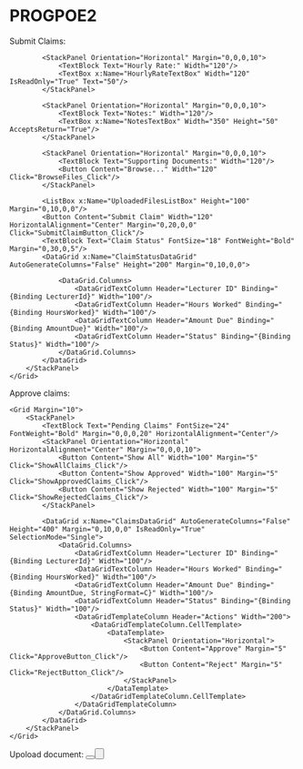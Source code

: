 # PROGPOE2
Submit Claims:
<Window x:Class="ProgPOE.SubmitClaim" 
        xmlns="http://schemas.microsoft.com/winfx/2006/xaml/presentation" 
        xmlns:x="http://schemas.microsoft.com/winfx/2006/xaml"
        xmlns:d="http://schemas.microsoft.com/expression/blend/2008" 
        xmlns:mc="http://schemas.openxmlformats.org/markup-compatibility/2006"
        xmlns:local="clr-namespace:ProgPOE"
        mc:Ignorable="d"
        Title="SubmitClaim" Height="450" Width="800">
    <Grid Margin="10"> 
        <StackPanel> 
            <TextBlock Text="Submit Claim" FontSize="24" FontWeight="Bold" Margin="0,0,0,20" HorizontalAlignment="Center"/> 
            <StackPanel Orientation="Horizontal" Margin="0,0,0,10"> 
                <TextBlock Text="Hours Worked:" Width="120"/> 
                <TextBox x:Name="HoursWorkedTextBox" Width="120"/> 
            </StackPanel> 

            <StackPanel Orientation="Horizontal" Margin="0,0,0,10"> 
                <TextBlock Text="Hourly Rate:" Width="120"/> 
                <TextBox x:Name="HourlyRateTextBox" Width="120" IsReadOnly="True" Text="50"/> 
            </StackPanel> 

            <StackPanel Orientation="Horizontal" Margin="0,0,0,10"> 
                <TextBlock Text="Notes:" Width="120"/> 
                <TextBox x:Name="NotesTextBox" Width="350" Height="50" AcceptsReturn="True"/> 
            </StackPanel> 

            <StackPanel Orientation="Horizontal" Margin="0,0,0,10"> 
                <TextBlock Text="Supporting Documents:" Width="120"/> 
                <Button Content="Browse..." Width="120" Click="BrowseFiles_Click"/> 
            </StackPanel> 

            <ListBox x:Name="UploadedFilesListBox" Height="100" Margin="0,10,0,0"/> 
            <Button Content="Submit Claim" Width="120" HorizontalAlignment="Center" Margin="0,20,0,0" Click="SubmitClaimButton_Click"/> 
            <TextBlock Text="Claim Status" FontSize="18" FontWeight="Bold" Margin="0,30,0,5"/> 
            <DataGrid x:Name="ClaimStatusDataGrid" AutoGenerateColumns="False" Height="200" Margin="0,10,0,0"> 

                <DataGrid.Columns> 
                    <DataGridTextColumn Header="Lecturer ID" Binding="{Binding LecturerId}" Width="100"/> 
                    <DataGridTextColumn Header="Hours Worked" Binding="{Binding HoursWorked}" Width="100"/> 
                    <DataGridTextColumn Header="Amount Due" Binding="{Binding AmountDue}" Width="100"/> 
                    <DataGridTextColumn Header="Status" Binding="{Binding Status}" Width="100"/> 
                </DataGrid.Columns> 
            </DataGrid> 
        </StackPanel> 
    </Grid> 
</Window> 

Approve claims:
<Window x:Class="ProgPOE.ApproveClaims" 
        xmlns="http://schemas.microsoft.com/winfx/2006/xaml/presentation" 
        xmlns:x="http://schemas.microsoft.com/winfx/2006/xaml" 
        xmlns:d="http://schemas.microsoft.com/expression/blend/2008" 
        xmlns:mc="http://schemas.openxmlformats.org/markup-compatibility/2006" 
        xmlns:local="clr-namespace:ProgPOE" 
        mc:Ignorable="d" 
        Title="Approve Claims" Height="600" Width="800"> 

    <Grid Margin="10"> 
        <StackPanel> 
            <TextBlock Text="Pending Claims" FontSize="24" FontWeight="Bold" Margin="0,0,0,20" HorizontalAlignment="Center"/> 
            <StackPanel Orientation="Horizontal" HorizontalAlignment="Center" Margin="0,0,0,10"> 
                <Button Content="Show All" Width="100" Margin="5" Click="ShowAllClaims_Click"/> 
                <Button Content="Show Approved" Width="100" Margin="5" Click="ShowApprovedClaims_Click"/> 
                <Button Content="Show Rejected" Width="100" Margin="5" Click="ShowRejectedClaims_Click"/> 
            </StackPanel> 

            <DataGrid x:Name="ClaimsDataGrid" AutoGenerateColumns="False" Height="400" Margin="0,10,0,0" IsReadOnly="True" SelectionMode="Single"> 
                <DataGrid.Columns> 
                    <DataGridTextColumn Header="Lecturer ID" Binding="{Binding LecturerId}" Width="100"/> 
                    <DataGridTextColumn Header="Hours Worked" Binding="{Binding HoursWorked}" Width="100"/> 
                    <DataGridTextColumn Header="Amount Due" Binding="{Binding AmountDue, StringFormat=C}" Width="100"/> 
                    <DataGridTextColumn Header="Status" Binding="{Binding Status}" Width="100"/> 
                    <DataGridTemplateColumn Header="Actions" Width="200"> 
                        <DataGridTemplateColumn.CellTemplate> 
                            <DataTemplate> 
                                <StackPanel Orientation="Horizontal"> 
                                    <Button Content="Approve" Margin="5" Click="ApproveButton_Click"/> 
                                    <Button Content="Reject" Margin="5" Click="RejectButton_Click"/> 
                                </StackPanel> 
                            </DataTemplate> 
                        </DataGridTemplateColumn.CellTemplate> 
                    </DataGridTemplateColumn> 
                </DataGrid.Columns> 
            </DataGrid> 
        </StackPanel> 
    </Grid> 
</Window> 

Upoload document:
<Window x:Class="ProgPOE.UploadDocuments" 
        xmlns="http://schemas.microsoft.com/winfx/2006/xaml/presentation" 
        xmlns:x="http://schemas.microsoft.com/winfx/2006/xaml" 
        xmlns:d="http://schemas.microsoft.com/expression/blend/2008" 
        xmlns:mc="http://schemas.openxmlformats.org/markup-compatibility/2006" 
        xmlns:local="clr-namespace:ProgPOE" 
        mc:Ignorable="d" 
        Title="UploadDocuments" Height="450" Width="800"> 
    <Grid Margin="10"> 
        <StackPanel> 
            <TextBlock Text="Upload Supporting Documents" FontSize="20" FontWeight="Bold" Margin="0,0,0,10"/> 
            <StackPanel Orientation="Horizontal" Margin="0,0,0,10"> 
                <TextBlock Text="Choose Files:" Width="120"/> 
                <Button Content="Browse..." Width="120" Click="BrowseFiles_Click"/> 
            </StackPanel> 
            <ListBox Name="UploadedFilesListBox" Height="150" Margin="0,10,0,0"/> 
            <Button Content="Upload" Width="120" HorizontalAlignment="Center" Click="UploadFiles_Click"/> 
        </StackPanel> 
    </Grid> 
</Window> 
